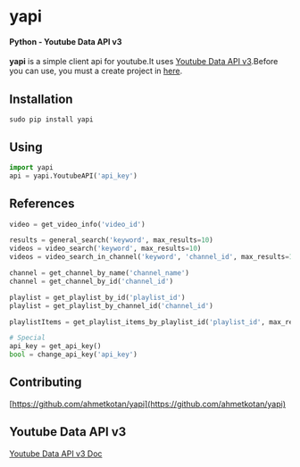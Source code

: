 yapi
===================
#### Python - Youtube Data API v3

**yapi** is a simple client api for youtube.It uses [Youtube Data API v3](https://developers.google.com/youtube/v3/).Before you can use, you must a create project in [here](https://console.developers.google.com/apis/api/youtube/overview).

## Installation
``` 
sudo pip install yapi
```

## Using
```python
import yapi
api = yapi.YoutubeAPI('api_key')
```

## References
```python
video = get_video_info('video_id')

results = general_search('keyword', max_results=10)
videos = video_search('keyword', max_results=10)
videos = video_search_in_channel('keyword', 'channel_id', max_results=10)

channel = get_channel_by_name('channel_name')
channel = get_channel_by_id('channel_id')

playlist = get_playlist_by_id('playlist_id')
playlist = get_playlist_by_channel_id('channel_id')

playlistItems = get_playlist_items_by_playlist_id('playlist_id', max_results=20)

# Special
api_key = get_api_key()
bool = change_api_key('api_key')
```

## Contributing
[https://github.com/ahmetkotan/yapi](https://github.com/ahmetkotan/yapi)

## Youtube Data API v3
[Youtube Data API v3 Doc](https://developers.google.com/youtube/v3/)

